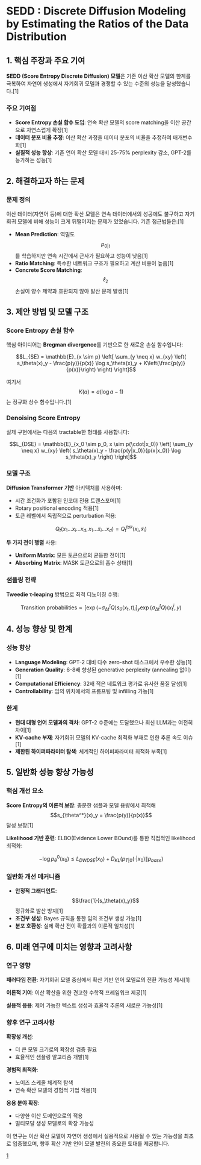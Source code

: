 # SEDD : Discrete Diffusion Modeling by Estimating the Ratios of the Data Distribution

## 1. 핵심 주장과 주요 기여

**SEDD (Score Entropy Discrete Diffusion) 모델**은 기존 이산 확산 모델의 한계를 극복하여 자연어 생성에서 자기회귀 모델과 경쟁할 수 있는 수준의 성능을 달성했습니다.[1]

### 주요 기여점
- **Score Entropy 손실 함수 도입**: 연속 확산 모델의 score matching을 이산 공간으로 자연스럽게 확장[1]
- **데이터 분포 비율 추정**: 이산 확산 과정을 데이터 분포의 비율을 추정하여 매개변수화[1]
- **실질적 성능 향상**: 기존 언어 확산 모델 대비 25-75% perplexity 감소, GPT-2를 능가하는 성능[1]

## 2. 해결하고자 하는 문제

### 문제 정의
이산 데이터(자연어 등)에 대한 확산 모델은 연속 데이터에서의 성공에도 불구하고 자기회귀 모델에 비해 성능이 크게 뒤떨어지는 문제가 있었습니다. 기존 접근법들은:[1]

- **Mean Prediction**: 역밀도 $$p_{0|t}$$를 학습하지만 연속 시간에서 근사가 필요하고 성능이 낮음[1]
- **Ratio Matching**: 특수한 네트워크 구조가 필요하고 계산 비용이 높음[1]
- **Concrete Score Matching**: $$ℓ_2$$ 손실이 양수 제약과 호환되지 않아 발산 문제 발생[1]

## 3. 제안 방법 및 모델 구조

### Score Entropy 손실 함수

핵심 아이디어는 **Bregman divergence**를 기반으로 한 새로운 손실 함수입니다:

$$L_{SE} = \mathbb{E}_{x \sim p} \left[ \sum_{y \neq x} w_{xy} \left( s_\theta(x)_y - \frac{p(y)}{p(x)} \log s_\theta(x)_y + K\left(\frac{p(y)}{p(x)}\right) \right) \right]$$

여기서 $$K(a) = a(\log a - 1)$$는 정규화 상수 함수입니다.[1]

### Denoising Score Entropy

실제 구현에서는 다음의 tractable한 형태를 사용합니다:

$$L_{DSE} = \mathbb{E}_{x_0 \sim p_0, x \sim p(\cdot|x_0)} \left[ \sum_{y \neq x} w_{xy} \left( s_\theta(x)_y - \frac{p(y|x_0)}{p(x|x_0)} \log s_\theta(x)_y \right) \right]$$

### 모델 구조

**Diffusion Transformer 기반** 아키텍처를 사용하며:
- 시간 조건화가 포함된 인코더 전용 트랜스포머[1]
- Rotary positional encoding 적용[1]
- 토큰 레벨에서 독립적으로 perturbation 적용:

$$Q_t(x_1 \ldots x_i \ldots x_d, x_1 \ldots \tilde{x}_i \ldots x_d) = Q_{t}^{tok}(x_i, \tilde{x}_i)$$

**두 가지 전이 행렬** 사용:
- **Uniform Matrix**: 모든 토큰으로의 균등한 전이[1]
- **Absorbing Matrix**: MASK 토큰으로의 흡수 상태[1]

### 샘플링 전략

**Tweedie τ-leaping** 방법으로 최적 디노이징 수행:

$$\text{Transition probabilities} \propto \left[ \exp(-\sigma_{\Delta t}^t Q) s_\theta(x_t, t)_i \right]_y \exp(\sigma_{\Delta t}^t Q)(x_t^i, y)$$

## 4. 성능 향상 및 한계

### 성능 향상
- **Language Modeling**: GPT-2 대비 다수 zero-shot 태스크에서 우수한 성능[1]
- **Generation Quality**: 6-8배 향상된 generative perplexity (annealing 없이)[1]
- **Computational Efficiency**: 32배 적은 네트워크 평가로 유사한 품질 달성[1]
- **Controllability**: 임의 위치에서의 프롬프팅 및 infilling 가능[1]

### 한계
- **현대 대형 언어 모델과의 격차**: GPT-2 수준에는 도달했으나 최신 LLM과는 여전히 차이[1]
- **KV-cache 부재**: 자기회귀 모델의 KV-cache 최적화 부재로 인한 추론 속도 이슈[1]
- **제한된 하이퍼파라미터 탐색**: 체계적인 하이퍼파라미터 최적화 부족[1]

## 5. 일반화 성능 향상 가능성

### 핵심 개선 요소
**Score Entropy의 이론적 보장**: 충분한 샘플과 모델 용량에서 최적해 $$s_{\theta^*}(x)_y = \frac{p(y)}{p(x)}$$ 달성 보장[1]

**Likelihood 기반 훈련**: ELBO(Evidence Lower BOund)를 통한 직접적인 likelihood 최적화:

$$-\log p_\theta^0(x_0) \leq L_{DWDSE}(x_0) + D_{KL}(p_{T|0}(\cdot|x_0) \| p_{base})$$

### 일반화 개선 메커니즘
- **안정적 그래디언트**: $$\frac{1}{s_\theta(x)_y}$$ 정규화로 발산 방지[1]
- **조건부 생성**: Bayes 규칙을 통한 임의 조건부 생성 가능[1]
- **분포 호환성**: 실제 확산 전이 확률과의 이론적 일치성[1]

## 6. 미래 연구에 미치는 영향과 고려사항

### 연구 영향
**패러다임 전환**: 자기회귀 모델 중심에서 확산 기반 언어 모델로의 전환 가능성 제시[1]

**이론적 기여**: 이산 확산을 위한 견고한 수학적 프레임워크 제공[1]

**실용적 응용**: 제어 가능한 텍스트 생성과 효율적 추론의 새로운 가능성[1]

### 향후 연구 고려사항

**확장성 개선**: 
- 더 큰 모델 크기로의 확장성 검증 필요
- 효율적인 샘플링 알고리즘 개발[1]

**경험적 최적화**:
- 노이즈 스케줄 체계적 탐색
- 연속 확산 모델의 경험적 기법 적용[1]

**응용 분야 확장**:
- 다양한 이산 도메인으로의 적용
- 멀티모달 생성 모델로의 확장 가능성

이 연구는 이산 확산 모델이 자연어 생성에서 실용적으로 사용될 수 있는 가능성을 최초로 입증했으며, 향후 확산 기반 언어 모델 발전의 중요한 토대를 제공합니다.

[1](https://ppl-ai-file-upload.s3.amazonaws.com/web/direct-files/attachments/65988149/94717c18-b5d9-4f3c-b20f-0910950997d4/2310.16834v3.pdf)
